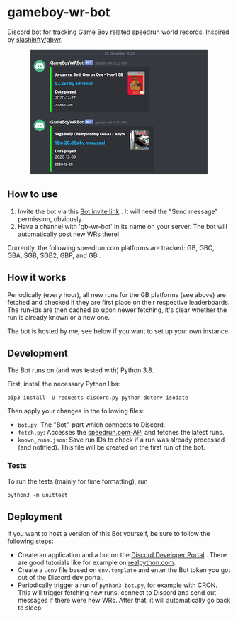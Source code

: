 # gameboy-wr-bot

Discord bot for tracking Game Boy related speedrun world records. Inspired
by [slashinfty/gbwr](https://github.com/slashinfty/gbwr).

<p align="center">
    <img src="https://github.com/akleemans/gameboy-wr-bot/blob/main/screenshot.png" alt="gameboy-wr-bot">
</p>

## How to use

1. Invite the bot via
   this [Bot invite link](https://discord.com/api/oauth2/authorize?client_id=792776699984216114&permissions=2048&scope=bot)
   . It will need the "Send message" permission, obviously.
2. Have a channel with 'gb-wr-bot' in its name on your server. The bot will automatically post new
   WRs there!

Currently, the following speedrun.com platforms are tracked: GB, GBC, GBA, SGB, SGB2, GBP, and GBi.

## How it works

Periodically (every hour), all new runs for the GB platforms (see above) are fetched and checked if
they are first place on their respective leaderboards. The run-ids are then cached so upon newer
fetching, it's clear whether the run is already known or a new one.

The bot is hosted by me, see below if you want to set up your own instance.

## Development

The Bot runs on (and was tested with) Python 3.8.

First, install the necessary Python libs:

    pip3 install -U requests discord.py python-dotenv isodate

Then apply your changes in the following files:

* `bot.py`: The "Bot"-part which connects to Discord.
* `fetch.py`: Accesses the [speedrun.com-API](https://github.com/speedruncomorg/api) and fetches the
  latest runs.
* `known_runs.json`: Save run IDs to check if a run was already processed (and notified). This file
  will be created on the first run of the bot.

### Tests

To run the tests (mainly for time formatting), run

    python3 -m unittest

## Deployment

If you want to host a version of this Bot yourself, be sure to follow the following steps:

* Create an application and a bot on the [Discord Developer Portal](https://discord.com/developers/)
  . There are good tutorials like for example
  on [realpython.com](https://realpython.com/how-to-make-a-discord-bot-python/).
* Create a `.env` file based on `env.template` and enter the Bot token you got out of the Discord
  dev portal.
* Periodically trigger a run of `python3 bot.py`, for example with CRON. This will trigger fetching
  new runs, connect to Discord and send out messages if there were new WRs. After that, it will
  automatically go back to sleep.
